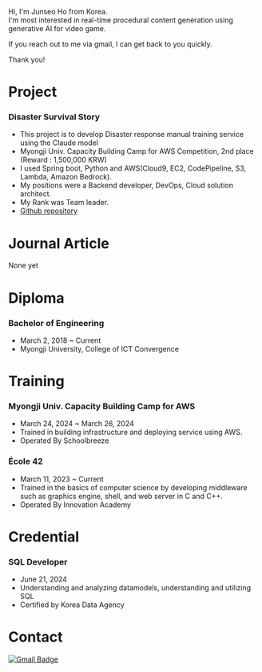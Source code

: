 Hi, I'm Junseo Ho from Korea.<br>
I'm most interested in real-time procedural content generation using generative AI for video game.

If you reach out to me via gmail, I can get back to you quickly.

Thank you!

# Project

### Disaster Survival Story
- This project is to develop Disaster response manual training service using the Claude model
- Myongji Univ. Capacity Building Camp for AWS Competition, 2nd place (Reward : 1,500,000 KRW)
- I used Spring boot, Python and AWS(Cloud9, EC2, CodePipeline, S3, Lambda, Amazon Bedrock).
- My positions were a Backend developer, DevOps, Cloud solution architect.
- My Rank was Team leader.
- [Github repository](https://github.com/MJU-AWS-Hackathon-Team1)

# Journal Article

None yet

# Diploma

### Bachelor of Engineering
- March 2, 2018 ~ Current
- Myongji University, College of ICT Convergence

# Training

### Myongji Univ. Capacity Building Camp for AWS

- March 24, 2024 ~ March 26, 2024
- Trained in building infrastructure and deploying service using AWS.
- Operated By Schoolbreeze

### École 42
- March 11, 2023 ~ Current
- Trained in the basics of computer science by developing middleware such as graphics engine, shell, and web server in C and C++.
- Operated By Innovation Academy

# Credential

### SQL Developer
- June 21, 2024
- Understanding and analyzing datamodels, understanding and utilizing SQL
- Certified by Korea Data Agency

# Contact 
[![Gmail Badge](https://img.shields.io/badge/Gmail-EA4335?style=for-the-badge&logo=Gmail&logoColor=white)](mailto:junseoho1029@gmail.com)&nbsp;

